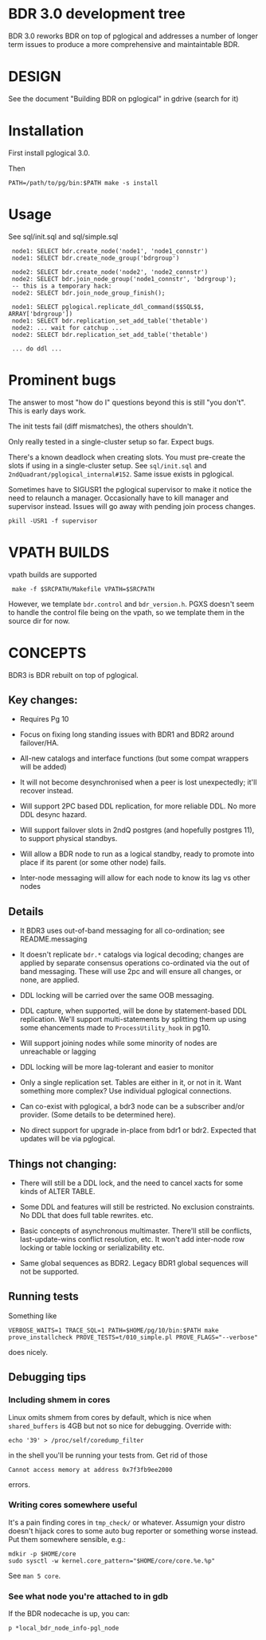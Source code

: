 # BDR 3.0 development tree

BDR 3.0 reworks BDR on top of pglogical and addresses a number of longer term
issues to produce a more comprehensive and maintaintable BDR.

# DESIGN

See the document "Building BDR on pglogical" in gdrive (search for it)

# Installation

First install pglogical 3.0.

Then

    PATH=/path/to/pg/bin:$PATH make -s install

# Usage

See sql/init.sql and sql/simple.sql
    
     node1: SELECT bdr.create_node('node1', 'node1_connstr')
     node1: SELECT bdr.create_node_group('bdrgroup')
    
     node2: SELECT bdr.create_node('node2', 'node2_connstr')
     node2: SELECT bdr.join_node_group('node1_connstr', 'bdrgroup');
     -- this is a temporary hack:
     node2: SELECT bdr.join_node_group_finish();
    
     node1: SELECT pglogical.replicate_ddl_command($$SQL$$, ARRAY['bdrgroup'])
     node1: SELECT bdr.replication_set_add_table('thetable')
     node2: ... wait for catchup ...
     node2: SELECT bdr.replication_set_add_table('thetable')
    
     ... do ddl ...

# Prominent bugs

The answer to most "how do I" questions beyond this is still "you don't".
This is early days work.

The init tests fail (diff mismatches), the others shouldn't.

Only really tested in a single-cluster setup so far. Expect bugs.

There's a known deadlock when creating slots. You must pre-create
the slots if using in a single-cluster setup. See `sql/init.sql` and
`2ndQuadrant/pglogical_internal#152`. Same issue exists in pglogical.

Sometimes have to SIGUSR1 the pglogical supervisor to make it
notice the need to relaunch a manager. Occasionally have to kill
manager and supervisor instead. Issues will go away with pending
join process changes.

    pkill -USR1 -f supervisor

# VPATH BUILDS

vpath builds are supported

     make -f $SRCPATH/Makefile VPATH=$SRCPATH

However, we template `bdr.control` and `bdr_version.h`. PGXS doesn't seem to handle
the control file being on the vpath, so we template them in the source dir for now.

# CONCEPTS

BDR3 is BDR rebuilt on top of pglogical.

## Key changes:

* Requires Pg 10

* Focus on fixing long standing issues with BDR1 and BDR2 around failover/HA.

* All-new catalogs and interface functions (but some compat wrappers
  will be added)

* It will not become desynchronised when a peer is lost unexpectedly;
  it'll recover instead.

* Will support 2PC based DDL replication, for more reliable DDL.
  No more DDL desync hazard.

* Will support failover slots in 2ndQ postgres (and hopefully
  postgres 11), to support physical standbys.

* Will allow a BDR node to run as a logical standby, ready
  to promote into place if its parent (or some other node)
  fails.

* Inter-node messaging will allow for each node to know its
  lag vs other nodes

## Details

* It BDR3 uses out-of-band messaging for all co-ordination; see
  README.messaging

* It doesn't replicate `bdr.*` catalogs via logical decoding; changes are
  applied by separate consensus operations co-ordinated via the out of band
  messaging.  These will use 2pc and will ensure all changes, or none, are
  applied.

* DDL locking will be carried over the same OOB messaging.

* DDL capture, when supported, will be done by statement-based DDL replication.
  We'll support multi-statements by splitting them up using some ehancements
  made to `ProcessUtility_hook` in pg10.

* Will support joining nodes while some minority of nodes are unreachable
  or lagging

* DDL locking will be more lag-tolerant and easier to monitor

* Only a single replication set. Tables are either in it, or not in it.
  Want something more complex? Use individual pglogical connections.

* Can co-exist with pglogical, a bdr3 node can be a subscriber and/or
  provider. (Some details to be determined here).

* No direct support for upgrade in-place from bdr1 or bdr2. Expected
  that updates will be via pglogical.

## Things not changing:

* There will still be a DDL lock, and the need to cancel xacts for some kinds of
  ALTER TABLE.

* Some DDL and features will still be restricted. No exclusion constraints.
  No DDL that does full table rewrites. etc.

* Basic concepts of asynchronous multimaster. There'll still be conflicts,
  last-update-wins conflict resolution, etc. It won't add inter-node row
  locking or table locking or serializability etc.

* Same global sequences as BDR2. Legacy BDR1 global sequences will
  not be supported.

## Running tests

Something like

    VERBOSE_WAITS=1 TRACE_SQL=1 PATH=$HOME/pg/10/bin:$PATH make prove_installcheck PROVE_TESTS=t/010_simple.pl PROVE_FLAGS="--verbose"

does nicely.

## Debugging tips

### Including shmem in cores

Linux omits shmem from cores by default, which is nice when `shared_buffers` is
4GB but not so nice for debugging. Override with:

    echo '39' > /proc/self/coredump_filter

in the shell you'll be running your tests from. Get rid of those 

    Cannot access memory at address 0x7f3fb9ee2000

errors.

### Writing cores somewhere useful

It's a pain finding cores in `tmp_check/` or whatever. Assumign your distro
doesn't hijack cores to some auto bug reporter or something worse instead.
Put them somewhere sensible, e.g.:

    mdkir -p $HOME/core
    sudo sysctl -w kernel.core_pattern="$HOME/core/core.%e.%p"

See `man 5 core`.

### See what node you're attached to in gdb

If the BDR nodecache is up, you can:

    p *local_bdr_node_info-pgl_node
